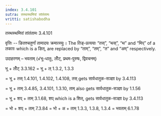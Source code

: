 ```yaml
---
index: 3.4.101
sutra: तस्थस्थमिपां तांतंतामः
vritti: satishabodha
---
```



 तस्थस्थमिपां तांतंतामः 3.4.101 


वृत्तिः -- ङितश्‍चतुर्णां तामादयः क्रमात्‍स्‍युः। The तिङ्-प्रत्ययाः “तस्”, “थस्”, “थ” and “मिप्” of a लकारः which is a ङित्, are replaced by “ताम्”, “तम्”, “त” and “अम्” respectively. 


उदाहरणम् – भवताम् (√भू-धातुः, लोँट्, प्रथम-पुरुषः, द्विवचनम्) 

भू + लोँट् 3.3.162 = भू + ल् 1.3.2, 1.3.3 

= भू + तस् 1.4.101, 1.4.102, 1.4.108, तस् gets सार्वधातुक-सञ्ज्ञा by 3.4.113 

= भू + ताम् 3.4.85, 3.4.101, 1.3.10, ताम् also gets सार्वधातुक-सञ्ज्ञा by 1.1.56 

= भू + शप् + ताम् 3.1.68, शप् which is a शित्, gets सार्वधातुक-सञ्ज्ञा by 3.4.113 

= भो + शप् + ताम् 7.3.84 = भो + अ + ताम् 1.3.3, 1.3.8, 1.3.4 = भवताम् 6.1.78 


